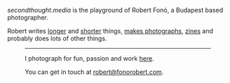 _secondthought.media_ is the playground of Robert Fonó, a Budapest based photographer.

<p class="has-large-font-size">
  Robert writes <a href="https://secondthought.media/category/journal/" data-type="category" data-id="11">longer</a> and <a href="https://secondthought.media/log/" data-type="page" data-id="458">shorter</a> things, <a href="https://secondthought.media/tag/photography/" data-type="post_tag" data-id="18">makes photographs</a>, <a href="https://secondthought.media/category/zines/" data-type="category" data-id="16">zines</a> and probably does lots of other things.
</p><figure class="wp-duotone-rgb111818-rgb255241222-5 wp-block-image size-large is-resized is-style-rounded">


<hr/>

I photograph for fun, passion and work [here](http://fonorobert.com").

You can get in touch at [robert@fonorobert.com](mailto:robert@fonorobert.com).
